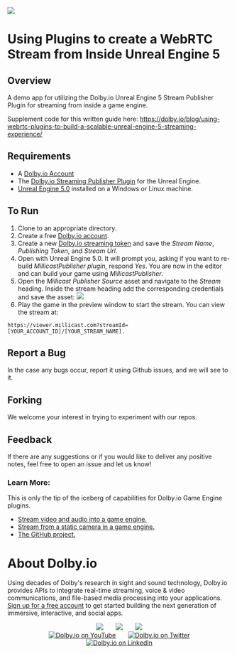 ![](https://dolby.io/wp-content/uploads/2022/07/fulldemo-2048x1095.jpg)
# Using Plugins to create a WebRTC Stream from Inside Unreal Engine 5

## Overview
A demo app for utilizing the Dolby.io Unreal Engine 5 Stream Publisher Plugin for streaming from inside a game engine.

Supplement code for this written guide here: https://dolby.io/blog/using-webrtc-plugins-to-build-a-scalable-unreal-engine-5-streaming-experience/

## Requirements 
- A [Dolby.io Account](https://dash.millicast.com/#/signup?planId=28)
- The [Dolby.io Streaming Publisher Plugin](https://github.com/millicast/millicast-publisher-unreal-engine-plugin) for the Unreal Engine.
- [Unreal Engine 5.0](https://www.unrealengine.com/en-US/download) installed on a Windows or Linux machine.

## To Run
1. Clone to an appropriate directory.
2. Create a free [Dolby.io account]((https://dash.millicast.com/#/signup?planId=28)).
3. Create a new [Dolby.io streaming token](https://docs.dolby.io/streaming-apis/docs/managing-your-tokens) and save the *Stream Name*, *Publishing Token*, and *Stream Url*.
4. Open with Unreal Engine 5.0. It will prompt you, asking if you want to re-build *MillicastPublisher plugin*, respond *Yes*. You are now in the editor and can build your game using *MillicastPublisher*.
5. Open the *Millicast Publisher Source* asset and navigate to the *Stream* heading. Inside the stream heading add the corresponding credentials and save the asset:
![](https://dolby.io/wp-content/uploads/2022/07/streamfull-2048x612.jpg)
6.   Play the game in the preview window to start the stream. You can view the stream at:
```
https://viewer.millicast.com?streamId=[YOUR_ACCOUNT_ID]/[YOUR_STREAM_NAME]. 
```

## Report a Bug 
In the case any bugs occur, report it using Github issues, and we will see to it. 

## Forking
We welcome your interest in trying to experiment with our repos.

## Feedback 
If there are any suggestions or if you would like to deliver any positive notes, feel free to open an issue and let us know!


### Learn More:
This is only the tip of the iceberg of capabilities for Dolby.io Game Engine plugins. 
   - [Stream video and audio into a game engine.](https://docs.dolby.io/streaming-apis/docs/unreal-player-plugin)
   - [Stream from a static camera in a game engine.](https://docs.dolby.io/streaming-apis/docs/unreal-publisher-plugin#virtual-camera-scenecapture2d-and-rendertarget)
   - [The GitHub project.](https://github.com/millicast/millicast-publisher-unreal-engine-plugin)

# About Dolby.io

Using decades of Dolby's research in sight and sound technology, Dolby.io provides APIs to integrate real-time streaming, voice & video communications, and file-based media processing into your applications. [Sign up for a free account](https://dashboard.dolby.io/signup/) to get started building the next generation of immersive, interactive, and social apps.

<div align="center">
  <a href="https://dolby.io/" target="_blank"><img src="https://img.shields.io/badge/Dolby.io-0A0A0A?style=for-the-badge&logo=dolby&logoColor=white"/></a>
&nbsp; &nbsp; &nbsp;
  <a href="https://docs.dolby.io/" target="_blank"><img src="https://img.shields.io/badge/Dolby.io-Docs-0A0A0A?style=for-the-badge&logoColor=white"/></a>
&nbsp; &nbsp; &nbsp;
  <a href="https://dolby.io/blog/category/developer/" target="_blank"><img src="https://img.shields.io/badge/Dolby.io-Blog-0A0A0A?style=for-the-badge&logoColor=white"/></a>
</div>

<div align="center">
&nbsp; &nbsp; &nbsp;
  <a href="https://youtube.com/@dolbyio" target="_blank"><img src="https://img.shields.io/badge/YouTube-red?style=flat-square&logo=youtube&logoColor=white" alt="Dolby.io on YouTube"/></a>
&nbsp; &nbsp; &nbsp; 
  <a href="https://twitter.com/dolbyio" target="_blank"><img src="https://img.shields.io/badge/Twitter-blue?style=flat-square&logo=twitter&logoColor=white" alt="Dolby.io on Twitter"/></a>
&nbsp; &nbsp; &nbsp;
  <a href="https://www.linkedin.com/company/dolbyio/" target="_blank"><img src="https://img.shields.io/badge/LinkedIn-0077B5?style=flat-square&logo=linkedin&logoColor=white" alt="Dolby.io on LinkedIn"/></a>
</div>